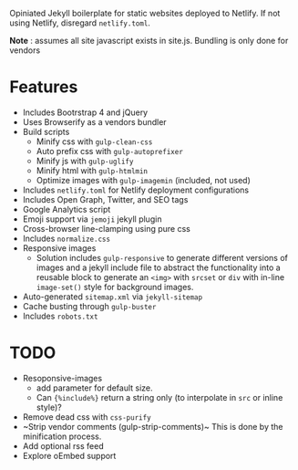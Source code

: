 Opiniated Jekyll boilerplate for static websites deployed to Netlify. If not using Netlify, disregard `netlify.toml`.

**Note** : assumes all site javascript exists in site.js. Bundling is only done for vendors

# Features

-   Includes Bootrstrap 4 and jQuery
-   Uses Browserify as a vendors bundler
-   Build scripts
    -   Minify css with `gulp-clean-css`
    -   Auto prefix css with `gulp-autoprefixer`
    -   Minify js with `gulp-uglify`
    -   Minify html with `gulp-htmlmin`
    -   Optimize images with `gulp-imagemin` (included, not used)
-   Includes `netlify.toml` for Netlify deployment configurations
-   Includes Open Graph, Twitter, and SEO tags
-   Google Analytics script
-   Emoji support via `jemoji` jekyll plugin
-   Cross-browser line-clamping using pure css
-   Includes `normalize.css`
-   Responsive images
    -   Solution includes `gulp-responsive` to generate different versions of images and a jekyll include file to abstract the functionality into a reusable block to generate an `<img>` with `srcset` or `div` with in-line `image-set()` style for background images.
-   Auto-generated `sitemap.xml` via `jekyll-sitemap`
-   Cache busting through `gulp-buster`
-   Includes `robots.txt`

# TODO

-   Resoponsive-images
    -   add parameter for default size.
    -   Can `{%include%}` return a string only (to interpolate in `src` or inline style)?
-   Remove dead css with `css-purify`
-   ~Strip vendor comments (gulp-strip-comments)~ This is done by the minification process.
-   Add optional rss feed
-   Explore oEmbed support
